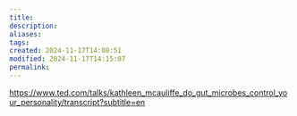 ```yaml
---
title: 
description: 
aliases: 
tags: 
created: 2024-11-17T14:08:51
modified: 2024-11-17T14:15:07
permalink: 
---
```



https://www.ted.com/talks/kathleen_mcauliffe_do_gut_microbes_control_your_personality/transcript?subtitle=en
